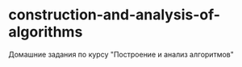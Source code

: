 # construction-and-analysis-of-algorithms
Домашние задания по курсу "Построение и анализ алгоритмов" 
